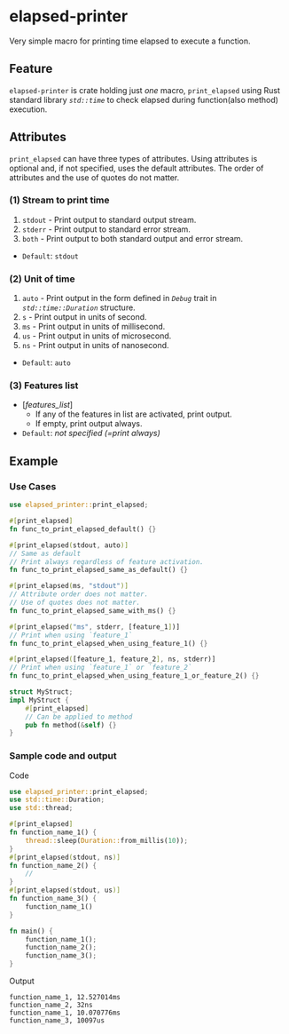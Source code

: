 # elapsed-printer
Very simple macro for printing time elapsed to execute a function.

## Feature
`elapsed-printer` is crate holding just *one* macro, `print_elapsed` using Rust standard library *`std::time`* to check elapsed during function(also method) execution.

## Attributes
`print_elapsed` can have three types of attributes. Using attributes is optional and, if not specified, uses the default attributes. The order of attributes and the use of quotes do not matter.
### (1) Stream to print time
1. `stdout` - Print output to standard output stream.
2. `stderr` - Print output to standard error stream.
3. `both` - Print output to both standard output and error stream.
* `Default`: `stdout`
### (2) Unit of time
1. `auto` - Print output in the form defined in *`Debug`* trait in *`std::time::Duration`* structure.
2. `s` - Print output in units of second.
3. `ms` - Print output in units of millisecond.
4. `us` - Print output in units of microsecond.
5. `ns` - Print output in units of nanosecond.
* `Default`: `auto`
### (3) Features list
* \[*features_list*\]
  * If any of the features in list are activated, print output.
  * If empty, print output always.
* `Default`: *not specified (=print always)*

## Example
### Use Cases
```rust
use elapsed_printer::print_elapsed;

#[print_elapsed]
fn func_to_print_elapsed_default() {}

#[print_elapsed(stdout, auto)]
// Same as default
// Print always regardless of feature activation.
fn func_to_print_elapsed_same_as_default() {}

#[print_elapsed(ms, "stdout")]
// Attribute order does not matter.
// Use of quotes does not matter.
fn func_to_print_elapsed_same_with_ms() {}

#[print_elapsed("ms", stderr, [feature_1])]
// Print when using `feature_1`
fn func_to_print_elapsed_when_using_feature_1() {}

#[print_elapsed([feature_1, feature_2], ns, stderr)]
// Print when using `feature_1` or `feature_2`
fn func_to_print_elapsed_when_using_feature_1_or_feature_2() {}

struct MyStruct;
impl MyStruct {
    #[print_elapsed]
    // Can be applied to method
    pub fn method(&self) {}
}
```
### Sample code and output
Code
```rust
use elapsed_printer::print_elapsed;
use std::time::Duration;
use std::thread;

#[print_elapsed]
fn function_name_1() {
    thread::sleep(Duration::from_millis(10));
}
#[print_elapsed(stdout, ns)]
fn function_name_2() {
    //
}
#[print_elapsed(stdout, us)]
fn function_name_3() {
    function_name_1()
}

fn main() {
    function_name_1();
    function_name_2();
    function_name_3();
}
```
Output
```ignore
function_name_1, 12.527014ms
function_name_2, 32ns
function_name_1, 10.070776ms
function_name_3, 10097us
```